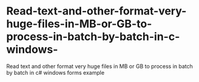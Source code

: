 # Read-text-and-other-format-very-huge-files-in-MB-or-GB-to-process-in-batch-by-batch-in-c-windows-
Read text and other format very huge  files  in MB or GB to process in batch by batch in c# windows forms example
